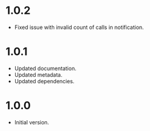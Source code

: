 # 1.0.2
* Fixed issue with invalid count of calls in notification.

# 1.0.1

* Updated documentation.
* Updated metadata.
* Updated dependencies.

# 1.0.0

- Initial version.
